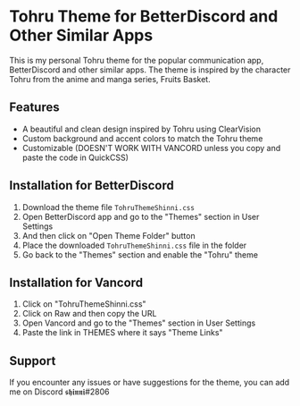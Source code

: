 # Tohru Theme for BetterDiscord and Other Similar Apps

This is my personal Tohru theme for the popular communication app, BetterDiscord and other similar apps. The theme is inspired by the character Tohru from the anime and manga series, Fruits Basket.

## Features

- A beautiful and clean design inspired by Tohru using ClearVision
- Custom background and accent colors to match the Tohru theme
- Customizable (DOESN'T WORK WITH VANCORD unless you copy and paste the code in QuickCSS)

## Installation for BetterDiscord

1. Download the theme file `TohruThemeShinni.css`
2. Open BetterDiscord  app and go to the "Themes" section in User Settings
3. And then click on "Open Theme Folder" button 
4. Place the downloaded `TohruThemeShinni.css` file in the folder
5. Go back to the "Themes" section and enable the "Tohru" theme

## Installation for Vancord

1. Click on "TohruThemeShinni.css"
2. Click on Raw and then copy the URL 
3. Open Vancord and go to the "Themes" section in User Settings
4. Paste the link in THEMES where it says "Theme Links" 

## Support

If you encounter any issues or have suggestions for the theme, you can add me on Discord 𝖘𝖍𝖎𝖓𝖓𝖎#2806
